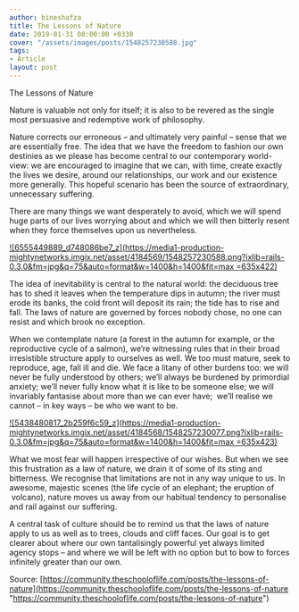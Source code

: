 ```yaml
---
author: bineshafza
title: The Lessons of Nature
date: 2019-01-31 00:00:00 +0330
cover: "/assets/images/posts/1548257230588.jpg"
tags:
- Article
layout: post
---
```

The Lessons of Nature

Nature is valuable not only for itself; it is also to be revered as the single most persuasive and redemptive work of philosophy.

Nature corrects our erroneous – and ultimately very painful – sense that we are essentially free. The idea that we have the freedom to fashion our own destinies as we please has become central to our contemporary world-view: we are encouraged to imagine that we can, with time, create exactly the lives we desire, around our relationships, our work and our existence more generally. This hopeful scenario has been the source of extraordinary, unnecessary suffering.

There are many things we want desperately to avoid, which we will spend huge parts of our lives worrying about and which we will then bitterly resent when they force themselves upon us nevertheless.

[![6555449889_d748086be7_z](https://media1-production-mightynetworks.imgix.net/asset/4184569/1548257230588.png?ixlib=rails-0.3.0&fm=jpg&q=75&auto=format&w=1400&h=1400&fit=max =635x422)](http://www.thebookoflife.org/wp-content/uploads/2017/04/6555449889_d748086be7_z.jpg)

  
The idea of inevitability is central to the natural world: the deciduous tree has to shed it leaves when the temperature dips in autumn; the river must erode its banks, the cold front will deposit its rain; the tide has to rise and fall. The laws of nature are governed by forces nobody chose, no one can resist and which brook no exception.

When we contemplate nature (a forest in the autumn for example, or the reproductive cycle of a salmon), we’re witnessing rules that in their broad irresistible structure apply to ourselves as well. We too must mature, seek to reproduce, age, fall ill and die. We face a litany of other burdens too: we will never be fully understood by others; we’ll always be burdened by primordial anxiety; we’ll never fully know what it is like to be someone else; we will invariably fantasise about more than we can ever have;  we’ll realise we cannot – in key ways – be who we want to be.

[![5438480817_2b259f6c59_z](https://media1-production-mightynetworks.imgix.net/asset/4184568/1548257230077.png?ixlib=rails-0.3.0&fm=jpg&q=75&auto=format&w=1400&h=1400&fit=max =635x423)](http://www.thebookoflife.org/wp-content/uploads/2017/04/5438480817_2b259f6c59_z.jpg)

  
What we most fear will happen irrespective of our wishes. But when we see this frustration as a law of nature, we drain it of some of its sting and bitterness. We recognise that limitations are not in any way unique to us. In awesome, majestic scenes (the life cycle of an elephant; the eruption of  volcano), nature moves us away from our habitual tendency to personalise and rail against our suffering.

A central task of culture should be to remind us that the laws of nature apply to us as well as to trees, clouds and cliff faces. Our goal is to get clearer about where our own tantalisingly powerful yet always limited agency stops – and where we will be left with no option but to bow to forces infinitely greater than our own.  
  
Source: [https://community.theschooloflife.com/posts/the-lessons-of-nature](https://community.theschooloflife.com/posts/the-lessons-of-nature "https://community.theschooloflife.com/posts/the-lessons-of-nature")